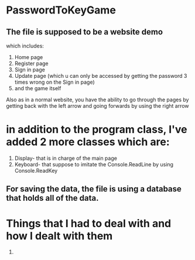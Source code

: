 # PasswordToKeyGame

## The file is supposed to be a website demo
which includes:

1. Home page
2. Register page
3. Sign in page
4. Update page (which u can only be accessed by getting the password 3 times wrong on the Sign in page)
5. and the game itself

Also as in a normal website, you have the ability to go through the pages by getting back with the left arrow and going forwards by using the right arrow

# in addition to the program class, I've added 2 more classes which are:
1. Display- that is in charge of the main page
2. Keyboard- that suppose to imitate the Console.ReadLine by using Console.ReadKey

## For saving the data, the file is using a database that holds all of the data.

# Things that I had to deal with and how I dealt with them
1.  

